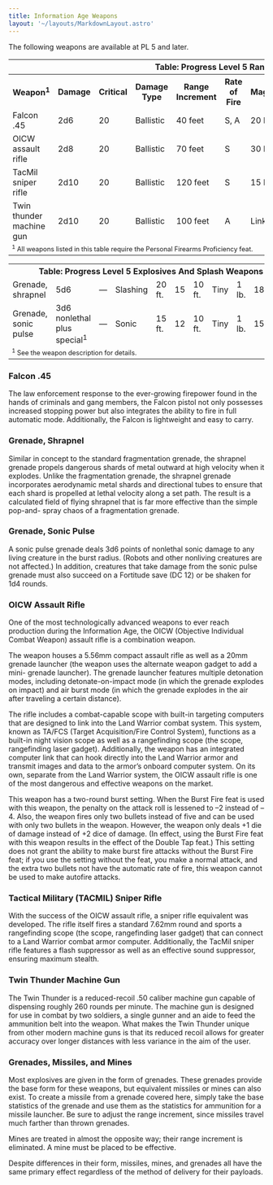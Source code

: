 ```yaml
---
title: Information Age Weapons
layout: '~/layouts/MarkdownLayout.astro'
---
```

The following weapons are available at PL 5 and later.


<table> <tr><th colspan="11">Table: Progress Level 5 Ranged Weapons</th></tr> <tr><th>Weapon<sup>1</sup></th><th>Damage</th><th>Critical</th><th>Damage Type</th><th>Range Increment</th><th>Rate of Fire</th><th>Magazine</th><th>Size</th><th>Weight</th><th>Purchase DC</th><th>Restriction</th></tr> <tr><td>Falcon .45</td><td>2d6</td><td>20</td><td>Ballistic</td><td>40 feet</td><td>S, A</td><td>20 box</td><td>Medium</td><td>2.5 lb.</td><td>18 </td><td>Lic (+1)</td></tr> <tr class="shaded"><td>OICW assault rifle</td><td>2d8</td><td>20</td><td>Ballistic</td><td>70 feet</td><td>S</td><td>30 box</td><td>Large</td><td>18 lb.</td><td>26 </td><td>Mil (+3)</td></tr> <tr><td>TacMil sniper rifle</td><td>2d10</td><td>20</td><td>Ballistic</td><td>120 feet</td><td>S</td><td>15 box</td><td>Large</td><td>14 lb.</td><td>21 </td><td>Res (+2)</td></tr> <tr class="shaded"><td>Twin thunder machine gun</td><td>2d10</td><td>20</td><td>Ballistic</td><td>100 feet</td><td>A</td><td>Linked</td><td>Huge</td><td>42 lb.</td><td>22 </td><td>Mil (+3)</td></tr> <tr><td colspan="11" style="text-align: left; font-size: .8em"><sup>1</sup> All weapons listed in this table require the Personal Firearms Proficiency feat.</td></tr> </table>

 
<table> <tr><th colspan="11">Table: Progress Level 5 Explosives And Splash Weapons</th></tr> <tr><td>Grenade, shrapnel</td><td>5d6</td><td>—</td><td>Slashing</td><td>20 ft.</td><td>15</td><td>10 ft.</td><td>Tiny</td><td>1 lb.</td><td>18</td><td>Mil (+3)</td></tr> <tr class="shaded"><td>Grenade, sonic pulse</td><td>3d6 nonlethal plus special<sup>1</sup></td><td>—</td><td>Sonic</td><td>15 ft.</td><td>12</td><td>10 ft.</td><td>Tiny</td><td>1 lb.</td><td>15</td><td>Res (+2)</td></tr> <tr><td colspan="11" style="text-align: left; font-size: .8em"><sup>1</sup> See the weapon description for details.</td></tr> </table>



### Falcon .45

The law enforcement response to the ever-growing firepower found in the hands
of criminals and gang members, the Falcon pistol not only possesses increased
stopping power but also integrates the ability to fire in full automatic mode.
Additionally, the Falcon is lightweight and easy to carry.

### Grenade, Shrapnel

Similar in concept to the standard fragmentation grenade, the shrapnel grenade
propels dangerous shards of metal outward at high velocity when it explodes.
Unlike the fragmentation grenade, the shrapnel grenade incorporates
aerodynamic metal shards and directional tubes to ensure that each shard is
propelled at lethal velocity along a set path. The result is a calculated
field of flying shrapnel that is far more effective than the simple pop-and-
spray chaos of a fragmentation grenade.

### Grenade, Sonic Pulse

A sonic pulse grenade deals 3d6 points of nonlethal sonic damage to any living
creature in the burst radius. (Robots and other nonliving creatures are not
affected.) In addition, creatures that take damage from the sonic pulse
grenade must also succeed on a Fortitude save (DC 12) or be shaken for 1d4
rounds.

### OICW Assault Rifle

One of the most technologically advanced weapons to ever reach production
during the Information Age, the OICW (Objective Individual Combat Weapon)
assault rifle is a combination weapon.

The weapon houses a 5.56mm compact assault rifle as well as a 20mm grenade
launcher (the weapon uses the alternate weapon gadget to add a mini- grenade
launcher). The grenade launcher features multiple detonation modes, including
detonate-on-impact mode (in which the grenade explodes on impact) and air
burst mode (in which the grenade explodes in the air after traveling a certain
distance).

The rifle includes a combat-capable scope with built-in targeting computers
that are designed to link into the Land Warrior combat system. This system,
known as TA/FCS (Target Acquisition/Fire Control System), functions as a
built-in night vision scope as well as a rangefinding scope (the scope,
rangefinding laser gadget). Additionally, the weapon has an integrated
computer link that can hook directly into the Land Warrior armor and transmit
images and data to the armor’s onboard computer system. On its own, separate
from the Land Warrior system, the OICW assault rifle is one of the most
dangerous and effective weapons on the market.

This weapon has a two-round burst setting. When the Burst Fire feat is used
with this weapon, the penalty on the attack roll is lessened to –2 instead of
–4. Also, the weapon fires only two bullets instead of five and can be used
with only two bullets in the weapon. However, the weapon only deals +1 die of
damage instead of +2 dice of damage. (In effect, using the Burst Fire feat
with this weapon results in the effect of the Double Tap feat.) This setting
does not grant the ability to make burst fire attacks without the Burst Fire
feat; if you use the setting without the feat, you make a normal attack, and
the extra two bullets not have the automatic rate of fire, this weapon cannot
be used to make autofire attacks.

### Tactical Military (TACMIL) Sniper Rifle

With the success of the OICW assault rifle, a sniper rifle equivalent was
developed. The rifle itself fires a standard 7.62mm round and sports a
rangefinding scope (the scope, rangefinding laser gadget) that can connect to
a Land Warrior combat armor computer. Additionally, the TacMil sniper rifle
features a flash suppressor as well as an effective sound suppressor, ensuring
maximum stealth.

### Twin Thunder Machine Gun

The Twin Thunder is a reduced-recoil .50 caliber machine gun capable of
dispensing roughly 260 rounds per minute. The machine gun is designed for use
in combat by two soldiers, a single gunner and an aide to feed the ammunition
belt into the weapon. What makes the Twin Thunder unique from other modern
machine guns is that its reduced recoil allows for greater accuracy over
longer distances with less variance in the aim of the user.

### Grenades, Missiles, and Mines

Most explosives are given in the form of grenades. These grenades provide the
base form for these weapons, but equivalent missiles or mines can also exist.
To create a missile from a grenade covered here, simply take the base
statistics of the grenade and use them as the statistics for ammunition for a
missile launcher. Be sure to adjust the range increment, since missiles travel
much farther than thrown grenades.

Mines are treated in almost the opposite way; their range increment is
eliminated. A mine must be placed to be effective.

Despite differences in their form, missiles, mines, and grenades all have the
same primary effect regardless of the method of delivery for their payloads.

